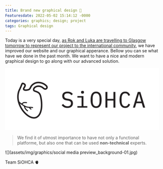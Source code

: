 ```yaml
---
title: Brand new graphical design 🎨󠁢󠁳󠁣󠁴󠁿
Featuresdate: 2022-05-02 15:14:12 -0000
categories: graphics; design; project
tags: Graphical design
---
```

Today is a very special day, [as Rok and Luka are travelling to Glasgow tomorrow to represent our project to the international community](https://siohca.um.si/posts/see-you-in-Glasgow), we have improved our website and our graphical apperance. Bellow you can se what have we done in the past month. 
We want to have a nice and modern graphical design to go along with our advanced solution. 

![](assets/img/graphics/website_logo_500px-01.png)

> We find it of utmost importance to have not only a functional platforme, but also one that can be used **non-technical** experts.

![](assets/img/graphics/social media preview_background-01.jpg)

Team SiOHCA 🫀
